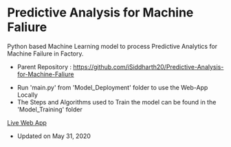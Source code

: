 # Predictive Analysis for Machine Faliure
Python based Machine Learning model to process Predictive Analytics for Machine Failure in Factory.
* Parent Repository : https://github.com/iSiddharth20/Predictive-Analysis-for-Machine-Faliure

+ Run 'main.py' from 'Model_Deployment' folder to use the Web-App Locally
+ The Steps and Algorithms used to Train the model can be found in the 'Model_Training' folder

[Live Web App](https://group8tcsproject.el.r.appspot.com/)

* Updated on May 31, 2020
